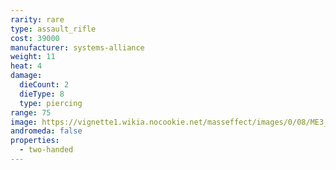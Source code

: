 ```yaml
---
rarity: rare
type: assault_rifle
cost: 39000
manufacturer: systems-alliance
weight: 11
heat: 4
damage:
  dieCount: 2
  dieType: 8
  type: piercing
range: 75
image: https://vignette1.wikia.nocookie.net/masseffect/images/0/08/ME3_N7_Valkyrie_Assault_Rifle.png/revision/latest?cb=20120317181450
andromeda: false
properties:
  - two-handed
---
```

